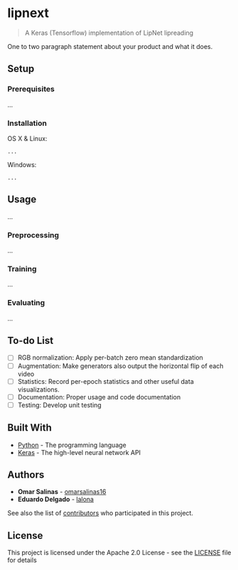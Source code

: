 # lipnext

> A Keras (Tensorflow) implementation of LipNet lipreading

One to two paragraph statement about your product and what it does.

## Setup

### Prerequisites

...

### Installation

OS X & Linux:

```
...
```

Windows:

```
...
```

## Usage

...

### Preprocessing

...

### Training

...

### Evaluating

...

## To-do List

- [ ] RGB normalization: Apply per-batch zero mean standardization
- [ ] Augmentation: Make generators also output the horizontal flip of each video
- [ ] Statistics: Record per-epoch statistics and other useful data visualizations.
- [ ] Documentation: Proper usage and code documentation
- [ ] Testing: Develop unit testing

## Built With

* [Python](https://www.python.org/) - The programming language
* [Keras](https://keras.io/) - The high-level neural network API

## Authors

* **Omar Salinas** - [omarsalinas16](https://github.com/omarsalinas16)
* **Eduardo Delgado** - [lalona](https://github.com/lalona)

See also the list of [contributors](https://github.com/your/project/contributors) who participated in this project.

## License

This project is licensed under the Apache 2.0 License - see the [LICENSE](LICENSE) file for details